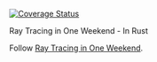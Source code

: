 [![Coverage Status](https://coveralls.io/repos/github/GabrielBFern/ray_tracing/badge.svg?branch=main)](https://coveralls.io/github/GabrielBFern/ray_tracing?branch=main)

Ray Tracing in One Weekend - In Rust

Follow [Ray Tracing in One Weekend](http://in1weekend.blogspot.se/2016/01/ray-tracing-in-one-weekend.html).